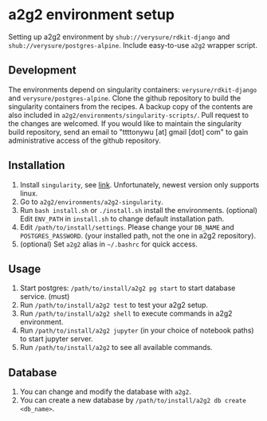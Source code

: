a2g2 environment setup
======================

Setting up a2g2 environment by `shub://verysure/rdkit-django` and `shub://verysure/postgres-alpine`.
Include easy-to-use `a2g2` wrapper script.

Development
-----------

The environments depend on singularity containers: `verysure/rdkit-django` and `verysure/postgres-alpine`.
Clone the github repository to build the singularity containers from the recipes. A backup copy of the contents
are also included in `a2g2/environments/singularity-scripts/`. Pull request to the changes are welcomed.
If you would like to maintain the singularity build repository, send an email to "ttttonywu [at] gmail [dot] com" 
to gain administrative access of the github repository.

Installation
------------
1. Install `singularity`, see [link](https://www.sylabs.io/guides/3.0/user-guide/quick_start.html#quick-installation-steps). Unfortunately, newest version only supports linux.
2. Go to `a2g2/environments/a2g2-singularity`.
3. Run `bash install.sh` or `./install.sh` install the environments. (optional) Edit `ENV_PATH` in `install.sh` to change default installation path.
4. Edit `/path/to/install/settings`. Please change your `DB_NAME` and `POSTGRES_PASSWORD`. (your installed path, not the one in a2g2 repository).
5. (optional) Set `a2g2` alias in `~/.bashrc` for quick access.

Usage
-----
1. Start postgres: `/path/to/install/a2g2 pg start` to start database service. (must)
2. Run `/path/to/install/a2g2 test` to test your a2g2 setup.
3. Run `/path/to/install/a2g2 shell` to execute commands in a2g2 environment.
4. Run `/path/to/install/a2g2 jupyter` (in your choice of notebook paths) to start jupyter server.
5. Run `/path/to/install/a2g2` to see all available commands.

Database
--------
1. You can change and modify the database with `a2g2`. 
2. You can create a new database by `/path/to/install/a2g2 db create <db_name>`.

